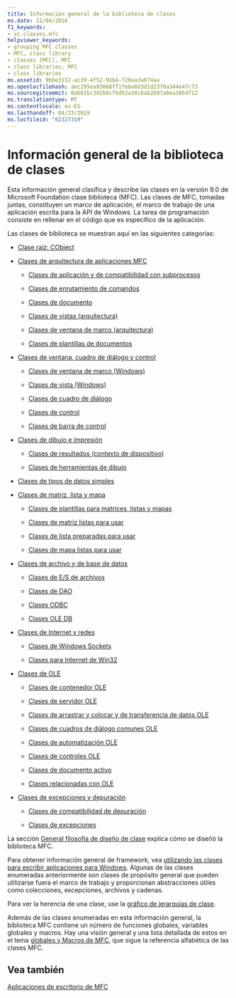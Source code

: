 ```yaml
---
title: Información general de la biblioteca de clases
ms.date: 11/04/2016
f1_keywords:
- vc.classes.mfc
helpviewer_keywords:
- grouping MFC classes
- MFC, class library
- classes [MFC], MFC
- class libraries, MFC
- class libraries
ms.assetid: 9b0e3152-ac39-4f52-91b4-f20aa3a674aa
ms.openlocfilehash: aec295ea93868ff1fe6e0d3d1d2370a344e47c73
ms.sourcegitcommit: 0ab61bc3d2b6cfbd52a16c6ab2b97a8ea1864f12
ms.translationtype: MT
ms.contentlocale: es-ES
ms.lasthandoff: 04/23/2019
ms.locfileid: "62327319"
---
```

# <a name="class-library-overview"></a>Información general de la biblioteca de clases

Esta información general clasifica y describe las clases en la versión 9.0 de Microsoft Foundation clase biblioteca (MFC). Las clases de MFC, tomadas juntas, constituyen un marco de aplicación, el marco de trabajo de una aplicación escrita para la API de Windows. La tarea de programación consiste en rellenar en el código que es específico de la aplicación.

Las clases de biblioteca se muestran aquí en las siguientes categorías:

- [Clase raíz: CObject](../mfc/root-class-cobject.md)

- [Clases de arquitectura de aplicaciones MFC](../mfc/mfc-application-architecture-classes.md)

   - [Clases de aplicación y de compatibilidad con subprocesos](../mfc/application-and-thread-support-classes.md)

   - [Clases de enrutamiento de comandos](../mfc/command-routing-classes.md)

   - [Clases de documento](../mfc/document-classes.md)

   - [Clases de vistas (arquitectura)](../mfc/view-classes-architecture.md)

   - [Clases de ventana de marco (arquitectura)](../mfc/frame-window-classes-architecture.md)

   - [Clases de plantillas de documentos](../mfc/document-template-classes.md)

- [Clases de ventana, cuadro de diálogo y control](../mfc/window-dialog-and-control-classes.md)

   - [Clases de ventana de marco (Windows)](../mfc/frame-window-classes-windows.md)

   - [Clases de vista (Windows)](../mfc/view-classes-windows.md)

   - [Clases de cuadro de diálogo](../mfc/dialog-box-classes.md)

   - [Clases de control](../mfc/control-classes.md)

   - [Clases de barra de control](../mfc/control-bar-classes.md)

- [Clases de dibujo e impresión](../mfc/drawing-and-printing-classes.md)

   - [Clases de resultados (contexto de dispositivo)](../mfc/output-device-context-classes.md)

   - [Clases de herramientas de dibujo](../mfc/drawing-tool-classes.md)

- [Clases de tipos de datos simples](../mfc/simple-data-type-classes.md)

- [Clases de matriz, lista y mapa](../mfc/array-list-and-map-classes.md)

   - [Clases de plantillas para matrices, listas y mapas](../mfc/template-classes-for-arrays-lists-and-maps.md)

   - [Clases de matriz listas para usar](../mfc/ready-to-use-array-classes.md)

   - [Clases de lista preparadas para usar](../mfc/ready-to-use-list-classes.md)

   - [Clases de mapa listas para usar](../mfc/ready-to-use-map-classes.md)

- [Clases de archivo y de base de datos](../mfc/file-and-database-classes.md)

   - [Clases de E/S de archivos](../mfc/file-i-o-classes.md)

   - [Clases de DAO](../mfc/dao-classes.md)

   - [Clases ODBC](../mfc/odbc-classes.md)

   - [Clases OLE DB](../mfc/ole-db-classes.md)

- [Clases de Internet y redes](../mfc/internet-and-networking-classes.md)

   - [Clases de Windows Sockets](../mfc/windows-sockets-classes.md)

   - [Clases para Internet de Win32](../mfc/win32-internet-classes.md)

- [Clases de OLE](../mfc/ole-classes.md)

   - [Clases de contenedor OLE](../mfc/ole-container-classes.md)

   - [Clases de servidor OLE](../mfc/ole-server-classes.md)

   - [Clases de arrastrar y colocar y de transferencia de datos OLE](../mfc/ole-drag-and-drop-and-data-transfer-classes.md)

   - [Clases de cuadros de diálogo comunes OLE](../mfc/ole-common-dialog-classes.md)

   - [Clases de automatización OLE](../mfc/ole-automation-classes.md)

   - [Clases de controles OLE](../mfc/ole-control-classes.md)

   - [Clases de documento activo](../mfc/active-document-classes.md)

   - [Clases relacionadas con OLE](../mfc/ole-related-classes.md)

- [Clases de excepciones y depuración](../mfc/debugging-and-exception-classes.md)

   - [Clases de compatibilidad de depuración](../mfc/debugging-support-classes.md)

   - [Clases de excepciones](../mfc/exception-classes.md)

La sección [General filosofía de diseño de clase](../mfc/general-class-design-philosophy.md) explica cómo se diseñó la biblioteca MFC.

Para obtener información general de framework, vea [utilizando las clases para escribir aplicaciones para Windows](../mfc/using-the-classes-to-write-applications-for-windows.md). Algunas de las clases enumeradas anteriormente son clases de propósito general que pueden utilizarse fuera el marco de trabajo y proporcionan abstracciones útiles como colecciones, excepciones, archivos y cadenas.

Para ver la herencia de una clase, use la [gráfico de jerarquías de clase](../mfc/hierarchy-chart.md).

Además de las clases enumeradas en esta información general, la biblioteca MFC contiene un número de funciones globales, variables globales y macros. Hay una visión general y una lista detallada de estos en el tema [globales y Macros de MFC](../mfc/reference/mfc-macros-and-globals.md), que sigue la referencia alfabética de las clases MFC.

## <a name="see-also"></a>Vea también

[Aplicaciones de escritorio de MFC](../mfc/mfc-desktop-applications.md)
